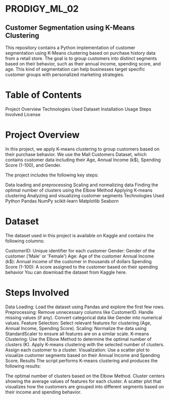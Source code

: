 # PRODIGY_ML_02
## Customer Segmentation using K-Means Clustering
This repository contains a Python implementation of customer segmentation using K-Means clustering based on purchase history data from a retail store. The goal is to group customers into distinct segments based on their behavior, such as their annual income, spending score, and age. This kind of segmentation can help businesses target specific customer groups with personalized marketing strategies.

# Table of Contents

Project Overview
Technologies Used
Dataset
Installation
Usage
Steps Involved
License

# Project Overview
In this project, we apply K-means clustering to group customers based on their purchase behavior. We use the Mall Customers Dataset, which contains customer data including their Age, Annual Income (k$), Spending Score (1-100), and Gender.

The project includes the following key steps:

Data loading and preprocessing
Scaling and normalizing data
Finding the optimal number of clusters using the Elbow Method
Applying K-means clustering
Analyzing and visualizing customer segments
Technologies Used
Python
Pandas
NumPy
scikit-learn
Matplotlib
Seaborn

# Dataset
The dataset used in this project is available on Kaggle and contains the following columns:

CustomerID: Unique identifier for each customer
Gender: Gender of the customer ('Male' or 'Female')
Age: Age of the customer
Annual Income (k$): Annual income of the customer in thousands of dollars
Spending Score (1-100): A score assigned to the customer based on their spending behavior
You can download the dataset from Kaggle here.


# Steps Involved
Data Loading: Load the dataset using Pandas and explore the first few rows.
Preprocessing:
Remove unnecessary columns like CustomerID.
Handle missing values (if any).
Convert categorical data like Gender into numerical values.
Feature Selection: Select relevant features for clustering (Age, Annual Income, Spending Score).
Scaling: Normalize the data using StandardScaler to ensure all features are on a similar scale.
K-means Clustering:
Use the Elbow Method to determine the optimal number of clusters (K).
Apply K-means clustering with the selected number of clusters.
Assign each customer to a cluster.
Visualization: Use a scatter plot to visualize customer segments based on their Annual Income and Spending Score.
Results
The script performs K-means clustering and produces the following results:

The optimal number of clusters based on the Elbow Method.
Cluster centers showing the average values of features for each cluster.
A scatter plot that visualizes how the customers are grouped into different segments based on their income and spending behavior.

